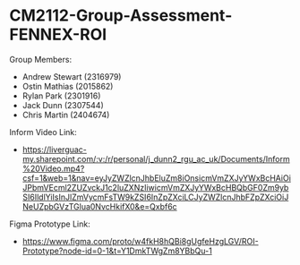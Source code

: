 # CM2112-Group-Assessment-FENNEX-ROI

Group Members:
- Andrew Stewart  (2316979)
- Ostin Mathias   (2015862)
- Rylan Park      (2301916)
- Jack Dunn       (2307544)
- Chris Martin    (2404674)

Inform Video Link: 
- https://liverguac-my.sharepoint.com/:v:/r/personal/j_dunn2_rgu_ac_uk/Documents/Inform%20Video.mp4?csf=1&web=1&nav=eyJyZWZlcnJhbEluZm8iOnsicmVmZXJyYWxBcHAiOiJPbmVEcml2ZUZvckJ1c2luZXNzIiwicmVmZXJyYWxBcHBQbGF0Zm9ybSI6IldlYiIsInJlZmVycmFsTW9kZSI6InZpZXciLCJyZWZlcnJhbFZpZXciOiJNeUZpbGVzTGlua0NvcHkifX0&e=Qxbf6c
 
Figma Prototype Link:
- https://www.figma.com/proto/w4fkH8hQBi8gUgfeHzgLGV/ROI-Prototype?node-id=0-1&t=Y1DmkTWgZm8YBbQu-1

